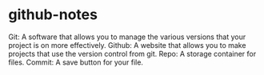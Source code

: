 # github-notes
Git: A software that allows you to manage the various versions that your project is on more effectively.
Github: A website that allows you to make projects that use the version control from git.
Repo: A storage container for files.
Commit: A save button for your file.
